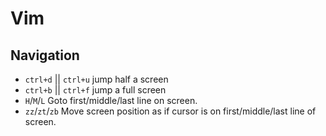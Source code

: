 # Vim


## Navigation

- `ctrl+d` || `ctrl+u` jump half a screen
- `ctrl+b` || `ctrl+f` jump a full screen
- `H`/`M`/`L` Goto first/middle/last line on screen.
- `zz`/`zt`/`zb` Move screen position as if cursor is on first/middle/last line of screen.
